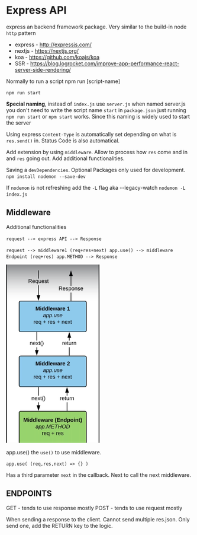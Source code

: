# Express API

express an backend framework package. Very similar to the build-in node `http` pattern  

- express - http://expressjs.com/
- nextjs - https://nextjs.org/
- koa - https://github.com/koajs/koa
- SSR - https://blog.logrocket.com/improve-app-performance-react-server-side-rendering/

Normally to run a script npm run [script-name]  
``` 
npm run start 
```

**Special naming**, instead of `index.js` use `server.js` when named server.js you don't need to write the script name `start` in `package.json` just running `npm run start` or `npm start` works. Since this naming is widely used to start the server

Using express `Content-Type` is automatically set depending on what is `res.send()` in.  Status Code is also automatical.  

Add extension by using `middleware`. Allow to process how `res` come and in and `res` going out. Add additional functionalities.  


Saving a `devDependencies`. Optional Packages only used for development. 
`npm install nodemon --save-dev`  

If `nodemon` is not refreshing add the `-L` flag aka --legacy-watch `nodemon -L index.js`

## Middleware
Additional functionalities 

`request --> express API --> Response`

`request --> middleware1 (req+res+next) app.use() --> middleware Endpoint (req+res) app.METHOD --> Response`

![Middleware](./middleware.png)

app.use() the `use()` to use middleware.  
```
app.use( (req,res,next) => {} )
```
Has a third parameter `next` in the callback. Next to call the next middleware. 

## ENDPOINTS
GET - tends to use response mostly
POST - tends to use request mostly

When sending a response to the client. Cannot send multiple res.json. Only send one, add the RETURN key to the logic. 